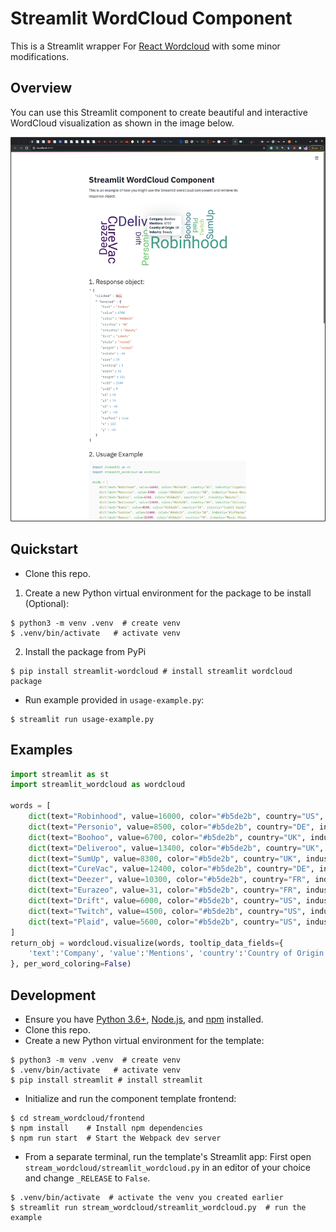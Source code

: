 # Streamlit WordCloud Component

This is a Streamlit wrapper For [React Wordcloud](https://github.com/chrisrzhou/react-wordcloud) with some minor modifications.


## Overview

You can use this Streamlit component to create beautiful and interactive WordCloud visualization as shown in the image below. 

![WordCloud Example](./img/wordcloud-example.png)

## Quickstart

* Clone this repo.
1. Create a new Python virtual environment for the package to be install (Optional):
```
$ python3 -m venv .venv  # create venv
$ .venv/bin/activate   # activate venv
```
2. Install the package from PyPi
```
$ pip install streamlit-wordcloud # install streamlit wordcloud package
```
* Run example provided in `usage-example.py`:
```
$ streamlit run usage-example.py
```

## Examples

```python
import streamlit as st 
import streamlit_wordcloud as wordcloud

words = [
    dict(text="Robinhood", value=16000, color="#b5de2b", country="US", industry="Cryptocurrency"),
    dict(text="Personio", value=8500, color="#b5de2b", country="DE", industry="Human Resources"),
    dict(text="Boohoo", value=6700, color="#b5de2b", country="UK", industry="Beauty"),
    dict(text="Deliveroo", value=13400, color="#b5de2b", country="UK", industry="Delivery"),
    dict(text="SumUp", value=8300, color="#b5de2b", country="UK", industry="Credit Cards"),
    dict(text="CureVac", value=12400, color="#b5de2b", country="DE", industry="BioPharma"),
    dict(text="Deezer", value=10300, color="#b5de2b", country="FR", industry="Music Streaming"),
    dict(text="Eurazeo", value=31, color="#b5de2b", country="FR", industry="Asset Management"),
    dict(text="Drift", value=6000, color="#b5de2b", country="US", industry="Marketing Automation"),
    dict(text="Twitch", value=4500, color="#b5de2b", country="US", industry="Social Media"),
    dict(text="Plaid", value=5600, color="#b5de2b", country="US", industry="FinTech"),
]
return_obj = wordcloud.visualize(words, tooltip_data_fields={
    'text':'Company', 'value':'Mentions', 'country':'Country of Origin', 'industry':'Industry'
}, per_word_coloring=False)
```

## Development

* Ensure you have [Python 3.6+](https://www.python.org/downloads/), [Node.js](https://nodejs.org), and [npm](https://docs.npmjs.com/downloading-and-installing-node-js-and-npm) installed.
* Clone this repo.
* Create a new Python virtual environment for the template:
```
$ python3 -m venv .venv  # create venv
$ .venv/bin/activate   # activate venv
$ pip install streamlit # install streamlit
```
* Initialize and run the component template frontend:
```
$ cd stream_wordcloud/frontend
$ npm install    # Install npm dependencies
$ npm run start  # Start the Webpack dev server
```
* From a separate terminal, run the template's Streamlit app:
First open `stream_wordcloud/streamlit_wordcloud.py` in an editor of your choice and change `_RELEASE` to `False`.
```
$ .venv/bin/activate  # activate the venv you created earlier
$ streamlit run stream_wordcloud/streamlit_wordcloud.py  # run the example
```